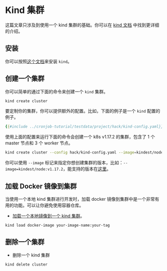 # Kind 集群

这篇文章只涉及到使用一个 kind 集群的基础。你可以在 [kind 文档](https://kind.sigs.k8s.io/) 中找到更详细的介绍。

## 安装

你可以按照[这个文档](https://kind.sigs.k8s.io/#installation-and-usage)来安装 `kind`。

## 创建一个集群

你可以简单的通过下面的命令来创建一个 `kind` 集群。
```bash
kind create cluster
```

要定制你的集群，你可以提供额外的配置。比如，下面的例子是一个 `kind` 配置的例子。

```yaml
{{#include ../cronjob-tutorial/testdata/project/hack/kind-config.yaml}}
```

使用上面的配置来运行下面的命令会创建一个 k8s v1.17.2 的集群，包含了 1 个 master 节点和 3 个 worker 节点。

```bash
kind create cluster --config hack/kind-config.yaml --image=kindest/node:v1.17.2
```

你可以使用 `--image` 标记来指定你想创建集群的版本，比如：`--image=kindest/node:v1.17.2`，能支持的版本在[这里](https://hub.docker.com/r/kindest/node/tags)。

## 加载 Docker 镜像到集群

当使用一个本地 kind 集群进行开发时，加载 docker 镜像到集群中是一个非常有用的功能。可以让你避免使用容器仓库。

- [加载一个本地镜像到一个 kind 集群](https://kind.sigs.k8s.io/docs/user/quick-start/#loading-an-image-into-your-cluster)。

```bash
kind load docker-image your-image-name:your-tag
```

## 删除一个集群

- 删除一个 kind 集群
```bash
kind delete cluster
```
